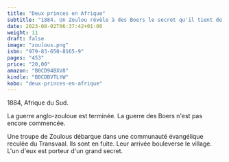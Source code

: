 ```yaml
---
title: "Deux princes en Afrique"
subtitle: "1884. Un Zoulou révèle à des Boers le secret qu'il tient de son cousin : la mort d'un grand empereur blanc"
date: 2023-08-02T06:37:42+01:00
weight: 11
draft: false
image: "zoulous.png"
isbn: "979-83-650-8165-9"
pages: "453"
price: "20,00"
amazon: "B0CD94BXV8"
kindle: "B0CDBVTLYW"
kobo: "deux-princes-en-afrique"
---
```


1884, Afrique du Sud.

La guerre anglo-zouloue est terminée. La guerre des Boers n'est pas encore commencée.

Une troupe de Zoulous débarque dans une communauté évangélique reculée du Transvaal. Ils sont en fuite. Leur arrivée bouleverse le village. L'un d'eux est porteur d'un grand secret.
